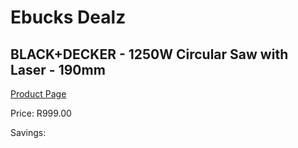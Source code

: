 
# Ebucks Dealz
## BLACK+DECKER - 1250W Circular Saw with Laser - 190mm
[Product Page](https://www.ebucks.com/web/shop/productSelected.do?prodId=1153091087&catId=336131693)

Price: R999.00

Savings: 


	